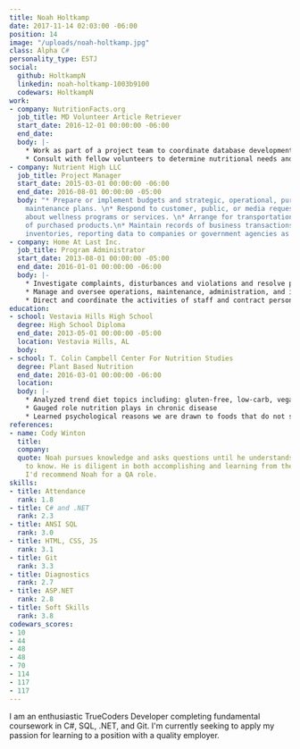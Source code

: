 ```yaml
---
title: Noah Holtkamp
date: 2017-11-14 02:03:00 -06:00
position: 14
image: "/uploads/noah-holtkamp.jpg"
class: Alpha C#
personality_type: ESTJ
social:
  github: HoltkampN
  linkedin: noah-holtkamp-1003b9100
  codewars: HoltkampN
work:
- company: NutritionFacts.org
  job_title: MD Volunteer Article Retriever
  start_date: 2016-12-01 00:00:00 -06:00
  end_date: 
  body: |-
    * Work as part of a project team to coordinate database development and determine project scope and limitations.
    * Consult with fellow volunteers to determine nutritional needs and diet restrictions for optimal health.
- company: Nutrient High LLC
  job_title: Project Manager
  start_date: 2015-03-01 00:00:00 -06:00
  end_date: 2016-08-01 00:00:00 -05:00
  body: "* Prepare or implement budgets and strategic, operational, purchasing, or
    maintenance plans. \n* Respond to customer, public, or media requests for information
    about wellness programs or services. \n* Arrange for transportation or storage
    of purchased products.\n* Maintain records of business transactions and product
    inventories, reporting data to companies or government agencies as necessary."
- company: Home At Last Inc.
  job_title: Program Administrator
  start_date: 2013-08-01 00:00:00 -05:00
  end_date: 2016-01-01 00:00:00 -06:00
  body: |-
    * Investigate complaints, disturbances and violations and resolve problems following management rules and regulations
    * Manage and oversee operations, maintenance, administration, and improvement of commercial, industrial, or residential properties
    * Direct and coordinate the activities of staff and contract personnel and evaluate their performance
education:
- school: Vestavia Hills High School
  degree: High School Diploma
  end_date: 2013-05-01 00:00:00 -05:00
  location: Vestavia Hills, AL
  body: 
- school: T. Colin Campbell Center For Nutrition Studies
  degree: Plant Based Nutrition
  end_date: 2016-03-01 00:00:00 -06:00
  location: 
  body: |-
    * Analyzed trend diet topics including: gluten-free, low-carb, vegan, paleo, etc
    * Gauged role nutrition plays in chronic disease
    * Learned psychological reasons we are drawn to foods that do not support health
references:
- name: Cody Winton
  title: 
  company: 
  quote: Noah pursues knowledge and asks questions until he understands what he needs
    to know. He is diligent in both accomplishing and learning from the task at hand.
    I'd recommend Noah for a QA role.
skills:
- title: Attendance
  rank: 1.8
- title: C# and .NET
  rank: 2.3
- title: ANSI SQL
  rank: 3.0
- title: HTML, CSS, JS
  rank: 3.1
- title: Git
  rank: 3.3
- title: Diagnostics
  rank: 2.7
- title: ASP.NET
  rank: 2.8
- title: Soft Skills
  rank: 3.8
codewars_scores:
- 10
- 44
- 48
- 48
- 70
- 114
- 117
- 117
---
```


I am an enthusiastic TrueCoders Developer completing fundamental coursework in C#, SQL, .NET, and Git. I'm currently seeking to apply my passion for learning to a position with a quality employer.